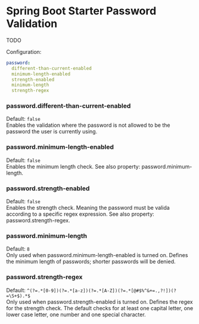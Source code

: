# Spring Boot Starter Password Validation

TODO

Configuration:

```yaml
password:
  different-than-current-enabled
  minimum-length-enabled
  strength-enabled
  minimum-length
  strength-regex
```

### password.different-than-current-enabled
Default: `false`  
Enables the validation where the password is not allowed to be the password the user is currently using.

### password.minimum-length-enabled
Default: `false`  
Enables the minimum length check. See also property: password.minimum-length.


### password.strength-enabled
Default: `false`  
Enables the strength check. Meaning the password must be valida according to a specific regex expression. See also property: password.strength-regex.

### password.minimum-length
Default: `8`  
Only used when password.minimum-length-enabled is turned on. Defines the minimum length of passwords; shorter passwords will be denied.


### password.strength-regex
Default: `^(?=.*[0-9])(?=.*[a-z])(?=.*[A-Z])(?=.*[@#$%^&+=.,?!])(?=\S+$).*$`  
Only used when password.strength-enabled is turned on. Defines the regex for the strength check. The default checks for at least one capital letter, one lower case letter, one number and one special character.